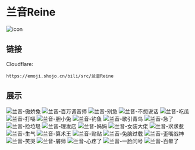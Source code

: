 # 兰音Reine
![icon](https://emoji.shojo.cn/bili/src/兰音Reine/icon.png)
## 链接
Cloudflare:
```
https://emoji.shojo.cn/bili/src/兰音Reine
```
## 展示
![兰音-傲娇兔](https://emoji.shojo.cn/bili/src/兰音Reine/兰音-傲娇兔.png)
![兰音-百万调音师](https://emoji.shojo.cn/bili/src/兰音Reine/兰音-百万调音师.png)
![兰音-别急](https://emoji.shojo.cn/bili/src/兰音Reine/兰音-别急.png)
![兰音-不想说话](https://emoji.shojo.cn/bili/src/兰音Reine/兰音-不想说话.png)
![兰音-吃瓜](https://emoji.shojo.cn/bili/src/兰音Reine/兰音-吃瓜.png)
![兰音-打嗝](https://emoji.shojo.cn/bili/src/兰音Reine/兰音-打嗝.png)
![兰音-胆小兔](https://emoji.shojo.cn/bili/src/兰音Reine/兰音-胆小兔.png)
![兰音-钓鱼](https://emoji.shojo.cn/bili/src/兰音Reine/兰音-钓鱼.png)
![兰音-歌引青鸟](https://emoji.shojo.cn/bili/src/兰音Reine/兰音-歌引青鸟.png)
![兰音-急了](https://emoji.shojo.cn/bili/src/兰音Reine/兰音-急了.png)
![兰音-捡垃圾](https://emoji.shojo.cn/bili/src/兰音Reine/兰音-捡垃圾.png)
![兰音-理发店](https://emoji.shojo.cn/bili/src/兰音Reine/兰音-理发店.png)
![兰音-妈妈](https://emoji.shojo.cn/bili/src/兰音Reine/兰音-妈妈.png)
![兰音-女装大佬](https://emoji.shojo.cn/bili/src/兰音Reine/兰音-女装大佬.png)
![兰音-求求惹](https://emoji.shojo.cn/bili/src/兰音Reine/兰音-求求惹.png)
![兰音-生气](https://emoji.shojo.cn/bili/src/兰音Reine/兰音-生气.png)
![兰音-算术王](https://emoji.shojo.cn/bili/src/兰音Reine/兰音-算术王.png)
![兰音-贴贴](https://emoji.shojo.cn/bili/src/兰音Reine/兰音-贴贴.png)
![兰音-兔脑过载](https://emoji.shojo.cn/bili/src/兰音Reine/兰音-兔脑过载.png)
![兰音-歪嘴战神](https://emoji.shojo.cn/bili/src/兰音Reine/兰音-歪嘴战神.png)
![兰音-笑哭](https://emoji.shojo.cn/bili/src/兰音Reine/兰音-笑哭.png)
![兰音-屑师](https://emoji.shojo.cn/bili/src/兰音Reine/兰音-屑师.png)
![兰音-心疼了](https://emoji.shojo.cn/bili/src/兰音Reine/兰音-心疼了.png)
![兰音-一脸问号](https://emoji.shojo.cn/bili/src/兰音Reine/兰音-一脸问号.png)
![兰音-百晕了](https://emoji.shojo.cn/bili/src/兰音Reine/兰音-百晕了.png)
